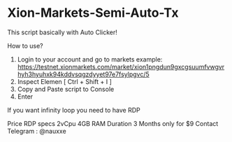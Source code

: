 # Xion-Markets-Semi-Auto-Tx
This script basically with Auto Clicker!

How to use?
1. Login to your account and go to markets
   example: https://testnet.xionmarkets.com/market/xion1pngdun9gxcgsuumfvwgvrhyh3hyuhxk94kddvsqgzdyyet97e7fsylpgvc/5
2. Inspect Elemen [ Ctrl + Shift + I ]
3. Copy and Paste script to Console
4. Enter

If you want infinity loop you need to have RDP

Price RDP specs 2vCpu 4GB RAM Duration 3 Months only for $9
Contact Telegram : @nauxxe
